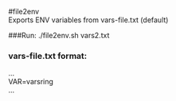 #file2env   
Exports ENV variables from vars-file.txt (default)   
  
###Run: ./file2env.sh vars2.txt  
  
### vars-file.txt format:  
...  
 VAR=varsring  
...  


